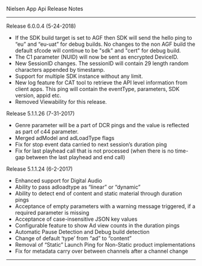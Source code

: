

Nielsen App Api Release Notes
******************************************************************************************************

Release 6.0.0.4 (5-24-2018)

- If the SDK build target is set to AGF then SDK will send the hello ping to “eu” and “eu-uat” for debug builds. No changes to the non AGF build the default sfcode will continue to be "sdk" and "cert" for debug build.
- The C1 parameter (NUID) will now be sent as encrypted DeviceID.
- New SessionID changes. The sessionID will contain 29 length random characters appended by timestamp.
- Support for multiple SDK instance without any limit.
- New log feature for CAT tool to retrieve the API level information from client apps. This ping will contain the eventType, parameters, SDK version, appid etc.
- Removed Viewability for this release.


Release 5.1.1.26 (7-31-2017)

- Genre parameter will be a part of DCR pings and the value is reflected as part of c44 parameter.
- Merged adModel and adLoadType flags
- Fix for stop event data carried to next session’s duration ping
- Fix for last playhead call that is not processed (when there is no time-gap between the last playhead and end call)


Release 5.1.1.24 (6-2-2017)

- Enhanced support for Digital Audio
- Ability to pass adloadtype as “linear” or “dynamic”
- Ability to detect end of content and static material through duration pings
- Acceptance of empty parameters with a warning message triggered, if a required parameter is missing
- Acceptance of case-insensitive JSON key values
- Configurable feature to show Ad view counts in the duration pings
- Automatic Pause Detection and Debug build detection
- Change of default ‘type’ from “ad” to “content”
- Removal of “Static” Launch Ping for Non-Static product implementations
- Fix for metadata carry over between channels after a channel change

******************************************************************************************************

